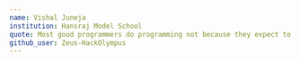 ```yaml
---
name: Vishal Juneja 
institution: Hansraj Model School
quote: Most good programmers do programming not because they expect to get paid or get adulation by the public, but because it is fun to program. 
github_user: Zeus-HackOlympus
---
```

